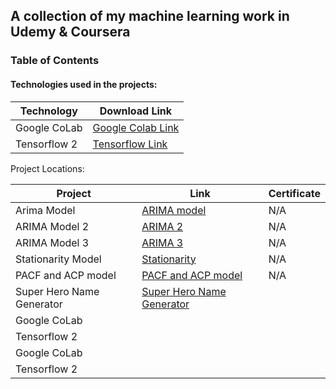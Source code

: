 ## A collection of my machine learning work in Udemy & Coursera

### Table of Contents

#### Technologies used in the projects:

| Technology  | Download Link |
| ------------- | ------------- |
| Google CoLab  | [Google Colab Link](https://colab.research.google.com/)  |
| Tensorflow 2  | [Tensorflow Link](https://www.tensorflow.org/install) |

Project Locations:

| Project  | Link | Certificate |
| ------------- | ------------- | ------------- |
| Arima Model  |[ARIMA model](https://github.com/KielDeMarco/AI_Portfolio/blob/main/TimeSeries/ARIMA/ARIMA.ipynb) |N/A|
| ARIMA Model 2  | [ARIMA 2](https://github.com/KielDeMarco/AI_Portfolio/blob/main/TimeSeries/ARIMA/Arima_2.ipynb) | N/A |
| ARIMA Model 3  | [ARIMA 3](https://github.com/KielDeMarco/AI_Portfolio/blob/main/TimeSeries/ARIMA/ARIMA_3.ipynb)  | N/A |
| Stationarity Model  | [Stationarity](https://github.com/KielDeMarco/AI_Portfolio/blob/main/TimeSeries/ARIMA/Stationarity.ipynb)  | N/A |
| PACF and ACP model | [PACF and ACP model](https://github.com/KielDeMarco/AI_Portfolio/blob/main/TimeSeries/ARIMA/PACF_and_ACF.ipynb)  | N/A |
| Super Hero Name Generator  |[Super Hero Name Generator](https://github.com/KielDeMarco/AI_Portfolio/blob/main/Coursera/Superhero_Name_Generator_Learner.ipynb)  | |
| Google CoLab  |  | |
| Tensorflow 2  |  | |
| Google CoLab  |  | |
| Tensorflow 2  |  | |


